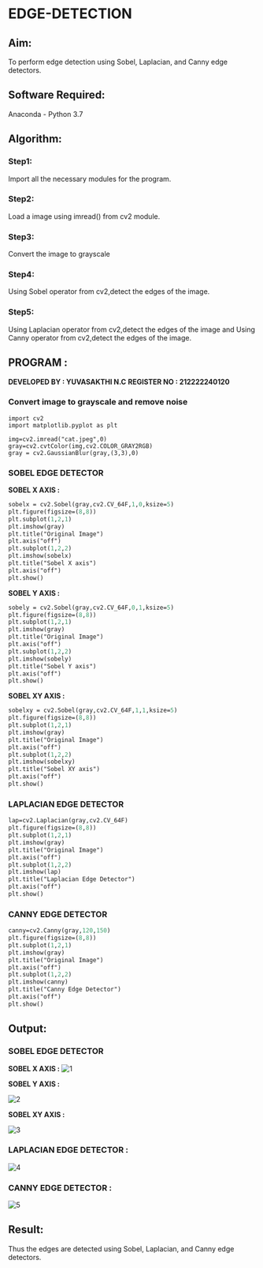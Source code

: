 # EDGE-DETECTION
## Aim:
To perform edge detection using Sobel, Laplacian, and Canny edge detectors.

## Software Required:
Anaconda - Python 3.7

## Algorithm:
### Step1:
Import all the necessary modules for the program.

### Step2:
Load a image using imread() from cv2 module.

### Step3:
Convert the image to grayscale

### Step4:
Using Sobel operator from cv2,detect the edges of the image.

### Step5:

Using Laplacian operator from cv2,detect the edges of the image and Using Canny operator from cv2,detect the edges of the image.

## PROGRAM :
**DEVELOPED BY : YUVASAKTHI N.C**
**REGISTER NO : 212222240120**
### Convert image to grayscale and remove noise
```P
import cv2
import matplotlib.pyplot as plt

img=cv2.imread("cat.jpeg",0)
gray=cv2.cvtColor(img,cv2.COLOR_GRAY2RGB)
gray = cv2.GaussianBlur(gray,(3,3),0)
```
### SOBEL EDGE DETECTOR
**SOBEL X AXIS :**
```p
sobelx = cv2.Sobel(gray,cv2.CV_64F,1,0,ksize=5)
plt.figure(figsize=(8,8))
plt.subplot(1,2,1)
plt.imshow(gray)
plt.title("Original Image")
plt.axis("off")
plt.subplot(1,2,2)
plt.imshow(sobelx)
plt.title("Sobel X axis")
plt.axis("off")
plt.show()
```
**SOBEL Y AXIS :**
```p
sobely = cv2.Sobel(gray,cv2.CV_64F,0,1,ksize=5)
plt.figure(figsize=(8,8))
plt.subplot(1,2,1)
plt.imshow(gray)
plt.title("Original Image")
plt.axis("off")
plt.subplot(1,2,2)
plt.imshow(sobely)
plt.title("Sobel Y axis")
plt.axis("off")
plt.show()
```
**SOBEL XY AXIS :**
```p
sobelxy = cv2.Sobel(gray,cv2.CV_64F,1,1,ksize=5)
plt.figure(figsize=(8,8))
plt.subplot(1,2,1)
plt.imshow(gray)
plt.title("Original Image")
plt.axis("off")
plt.subplot(1,2,2)
plt.imshow(sobelxy)
plt.title("Sobel XY axis")
plt.axis("off")
plt.show()
```
### LAPLACIAN EDGE DETECTOR
```p
lap=cv2.Laplacian(gray,cv2.CV_64F)
plt.figure(figsize=(8,8))
plt.subplot(1,2,1)
plt.imshow(gray)
plt.title("Original Image")
plt.axis("off")
plt.subplot(1,2,2)
plt.imshow(lap)
plt.title("Laplacian Edge Detector")
plt.axis("off")
plt.show()
```
### CANNY EDGE DETECTOR
```p
canny=cv2.Canny(gray,120,150)
plt.figure(figsize=(8,8))
plt.subplot(1,2,1)
plt.imshow(gray)
plt.title("Original Image")
plt.axis("off")
plt.subplot(1,2,2)
plt.imshow(canny)
plt.title("Canny Edge Detector")
plt.axis("off")
plt.show()
```

## Output:
### SOBEL EDGE DETECTOR


**SOBEL X AXIS :**
![1](https://github.com/IamShakthi/EDGE-DETECTION/assets/117913445/caff429f-d2c7-435c-a9bc-2aa684506114)





**SOBEL Y AXIS :**

![2](https://github.com/IamShakthi/EDGE-DETECTION/assets/117913445/cbfcfc0b-b68e-470b-8ec1-ff0e39eabfa8)



**SOBEL XY AXIS :**

![3](https://github.com/IamShakthi/EDGE-DETECTION/assets/117913445/c1919680-18ed-47f7-9ea8-6e1c614d59f5)



### LAPLACIAN EDGE DETECTOR :

![4](https://github.com/IamShakthi/EDGE-DETECTION/assets/117913445/38f15bf9-0de6-4624-84d0-ab9934908883)



### CANNY EDGE DETECTOR :

![5](https://github.com/IamShakthi/EDGE-DETECTION/assets/117913445/ce080b28-13ea-47af-8f2f-42fdc9c4bbdf)


## Result:
Thus the edges are detected using Sobel, Laplacian, and Canny edge detectors.

